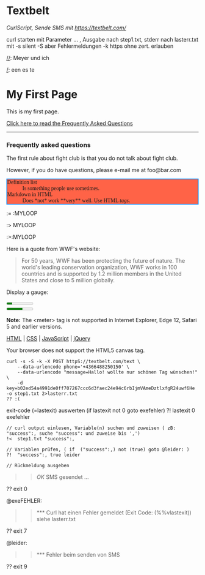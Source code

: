 # Textbelt

*CurlScript,  Sende SMS mit https://textbelt.com/* 

curl starten mit Parameter ... , Ausgabe nach step1.txt, stderr nach lasterr.txt
mit -s silent -S aber Fehlermeldungen -k https ohne zert. erlauben


[//]:test

[//]:test2
[//]::Meyer
[/]:test

[//]: Meyer und ich 

[/]: een es te


<h1>My First Page</h1>
<p>This is my first page.</p>
<a href="#faq">Click here to read the Frequently Asked Questions</a>
<hr/>
  <h3 id="faq">Frequently asked questions</h3>
<p>The first rule about fight club is that you do not talk about fight club.</p>
<p>However, if you do have questions, please e-mail me at foo@bar.com</p>


<dl style="background-color:Tomato;border:2px solid DodgerBlue;font-family:consolas;">
  <dt>Definition list</dt>
  <dd>Is something people use sometimes.</dd>

  <dt>Markdown in HTML</dt>
  <dd>Does *not* work **very** well. Use HTML <em>tags</em>.</dd>
</dl>

[//]:# (das wird IN md nicht ausgegeben, aber als Script ausgeführt)

:= :MYLOOP

:> MYLOOP

:>:MYLOOP

 <p>Here is a quote from WWF's website:</p>
<blockquote cite="http://www.worldwildlife.org/who/index.html">
For 50 years, WWF has been protecting the future of nature.
The world's leading conservation organization,
WWF works in 100 countries and is supported by
1.2 million members in the United States and
close to 5 million globally.
</blockquote> 
<p>Display a gauge:</p>
<meter value="2" min="0" max="10">2 out of 10</meter><br>
<meter value="0.6">60%</meter>

<p><strong>Note:</strong> The &lt;meter&gt; tag is not supported in Internet Explorer, Edge 12, Safari 5 and earlier versions.</p>

<nav>
<a href="/html/">HTML</a> |
<a href="/css/">CSS</a> |
<a href="/js/">JavaScript</a> |
<a href="/jquery/">jQuery</a>
</nav>



<canvas id="myCanvas">Your browser does not support the HTML5 canvas tag.</canvas>

<script>
var c = document.getElementById("myCanvas");
var ctx = c.getContext("2d");
ctx.fillStyle = "#FF0000";
ctx.fillRect(0, 0, 80, 100);
</script>


<!-- # das auch nich wird nicht ausgegeben DAS --(%>) ABER
 geht natürlich auch in block
 wie gesgt Leerzeichen auch da als kommenter
 wir betrachten nur die Zeilen die mit #, :, !, ?, >, (%  starten
 bzw. mit dem Wort: curl cmd command ps run cps
# das auch nich wird nicht ausgegeben -->


~~~
curl -s -S -k -X POST httpS://textbelt.com/text \
    --data-urlencode phone='+4366488250150' \
    --data-urlencode "message=Hallo! wollte nur schönen Tag wünschen!" \
    -d key=b02ed54a4991de0ff707267ccc6d3faec24e94c6rbIjmVAmeDztlxfgR24uwf6He -o step1.txt 2>lasterr.txt 
?? :(
~~~

  exit-code (=lastexit) auswerten (if lastexit not 0 goto exefehler)
?!  lastexit 0 exefehler 

    // curl output einlesen, Variable(n) suchen und zuweisen ( zB: "success":, suche "success": und zuweise bis ',')
    !<  step1.txt "success":, 

    // Variablen prüfen, ( if  ("success":,) not (true) goto @leider: )
    ?!  "success":, true leider

    // Rückmeldung ausgeben
>> 
>> _OK_ SMS  gesendet ...  
>>
?? exit 0

@exeFEHLER:
>> 
>> *** Curl hat einen Fehler gemeldet (Exit Code: (%%vlastexit))
>>     siehe lasterr.txt
>> 
?? exit 7

@leider:
>> 
>> *** Fehler beim senden von SMS 
>> 
?? exit 9

